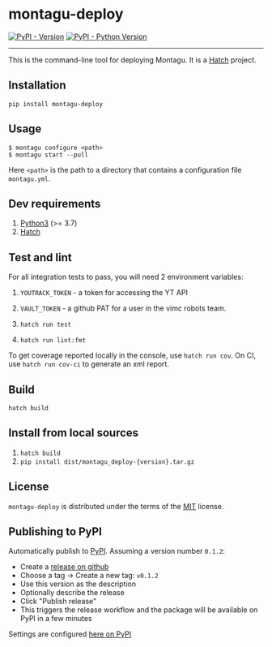 # montagu-deploy

[![PyPI - Version](https://img.shields.io/pypi/v/montagu-deploy.svg)](https://pypi.org/project/montagu-deploy)
[![PyPI - Python Version](https://img.shields.io/pypi/pyversions/montagu-deploy.svg)](https://pypi.org/project/montagu-deploy)

-----

This is the command-line tool for deploying Montagu. It is a [Hatch](https://hatch.pypa.io/latest/install/) project.

## Installation

```console
pip install montagu-deploy
```

## Usage

```
$ montagu configure <path>
$ montagu start --pull
```

Here `<path>` is the path to a directory that contains a configuration file `montagu.yml`.

## Dev requirements

1. [Python3](https://www.python.org/downloads/) (>= 3.7)
2. [Hatch](https://hatch.pypa.io/latest/install/)

## Test and lint

For all integration tests to pass, you will need 2 environment variables:
1. `YOUTRACK_TOKEN` - a token for accessing the YT API
2. `VAULT_TOKEN` - a github PAT for a user in the vimc robots team.

1. `hatch run test`
2. `hatch run lint:fmt`

To get coverage reported locally in the console, use `hatch run cov`. 
On CI, use `hatch run cov-ci` to generate an xml report.

## Build

```console
hatch build
```

## Install from local sources

1. `hatch build`
2. `pip install dist/montagu_deploy-{version}.tar.gz`

## License

`montagu-deploy` is distributed under the terms of the [MIT](https://spdx.org/licenses/MIT.html) license.

## Publishing to PyPI

Automatically publish to [PyPI](https://pypi.org/project/montagu-deploy).  Assuming a version number `0.1.2`:

* Create a [release on github](https://github.com/vimc/montagu-deploy/releases/new)
* Choose a tag -> Create a new tag: `v0.1.2`
* Use this version as the description
* Optionally describe the release
* Click "Publish release"
* This triggers the release workflow and the package will be available on PyPI in a few minutes

Settings are configured [here on PyPI](https://pypi.org/manage/project/montagu-deploy/settings/publishing)
